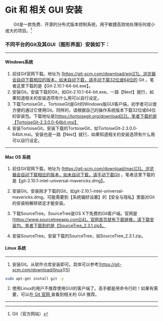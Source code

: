 # Git 和 相关 GUI 安装

&emsp;&emsp;Git是一款免费、开源的分布式版本控制系统，用于敏捷高效地处理任何或小或大的项目。[^注1]

### 不同平台的Git及其GUI（图形界面）安装如下：
***
#### Windows系统

1. 前往Git官网下载。地址为 [https://git-scm.com/download/win][1]。浏览器会自动下载相应的版本，如未自动下载，请手动下载32位或64位的 Git 。笔者这里下载的是【Git-2.10.1-64-bit.exe】。
2. 安装Git。安装下载的Git，如Git-2.10.1-64-bit.exe。一路【Next】就行，如果知道相关的安装选项有什么用可以自行设定。
3. 下载TortoiseGit 。TortoiseGit是Git的Windows版GUI客户端，初学者可以很方便的通过它使用Git。同样的，请根据自己的操作系统版本下载32位或64位的安装包。下载地址是[https://tortoisegit.org/download][2]。笔者下载的是【TortoiseGit-2.3.0.0-64bit.msi】
4. 安装TortoiseGit。安装下载的TortoiseGit，如TortoiseGit-2.3.0.0-64bit.msi。安装也是一路【Next】就行，如果知道相关的安装选项有什么用可以自行设定。

***
#### Mac OS 系统

1. 前往Git官网下载。地址为 [https://git-scm.com/download/mac][3]。浏览器会自动下载相应的版本，如未自动下载，请手动下载Git 。笔者这里下载的是【git-2.10.1-intel-universal-mavericks.dmg】。

2. 安装Git。安装刚才下载的Git，如git-2.10.1-intel-universal-mavericks.dmg。可能需要到【系统偏好设置】的【安全与隐私】里面对Git的安装柏解除锁定才能安装。

3. 下载SourceTree。SourceTree是OS X下免费的Git客户端。官网是[https://www.sourcetreeapp.com][4]。官网首页就有下载链接，请下载安装包。笔者下载到的是【SourceTree_2.3.1.zip】。

4. 安装SourceTree。安装下载的SourceTree，如SourceTree_2.3.1.zip。

#### Linux 系统
***
1. 安装Git。从软件仓库安装即可。具体可以参考[https://git-scm.com/download/linux][5]
```bash
sudo apt-get install git -y
```
2. 使用Linux的用户不推荐使用GUI的客户端了。高手都是用命令行的！如果有需要，可以在[ Git 官网 ][6]查看到相关的 GUI 推荐。




[1]:https://git-scm.com/download/win
[2]:https://tortoisegit.org/download
[3]:https://git-scm.com/download/mac
[4]:https://www.sourcetreeapp.com
[5]:https://git-scm.com/download/linux
[6]:https://git-scm.com/downloads/guis


***

[^注1]:Git（官方网站）


